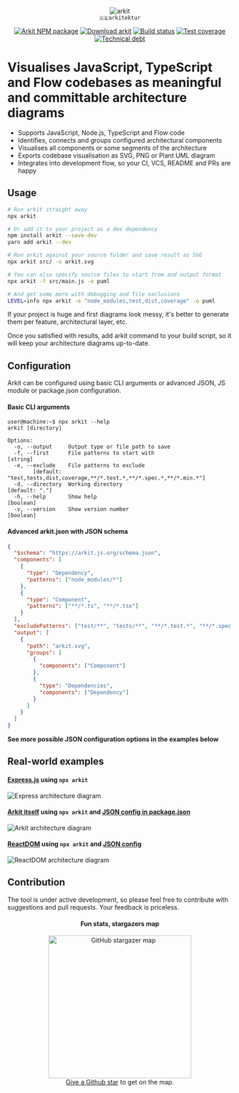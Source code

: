 <p align="center">
  <img src="https://arkit.js.org/arkit.svg" alt="arkit" /><br /><code>🇸🇪arkitektur</code>
</p>
<p align="center">
  <a href="https://www.npmjs.com/arkit"><img src="https://img.shields.io/npm/v/arkit.svg?label=%20&style=flat-square" alt="Arkit NPM package" /></a>
  <a href="https://www.npmjs.com/arkit"><img src="https://img.shields.io/npm/dw/arkit.svg?style=flat-square" alt="Download arkit" /></a>
  <a href="https://travis-ci.org/dyatko/arkit/branches"><img src="https://img.shields.io/travis/dyatko/arkit/master.svg?style=flat-square" alt="Build status" /></a>
  <a href="https://codeclimate.com/github/dyatko/arkit/code"><img src="https://img.shields.io/codeclimate/coverage/dyatko/arkit.svg?style=flat-square" alt="Test coverage" /></a>
  <a href="https://codeclimate.com/github/dyatko/arkit/issues"><img src="https://img.shields.io/codeclimate/tech-debt/dyatko/arkit.svg?style=flat-square" alt="Technical debt" /></a>
</p>

# Visualises JavaScript, TypeScript and Flow codebases as meaningful and committable architecture diagrams

- Supports JavaScript, Node.js, TypeScript and Flow code
- Identifies, connects and groups configured architectural components
- Visualises all components or some segments of the architecture
- Exports codebase visualisation as SVG, PNG or Plant UML diagram
- Integrates into development flow, so your CI, VCS, README and PRs are happy

## Usage

```sh
# Run arkit straight away
npx arkit

# Or add it to your project as a dev dependency
npm install arkit --save-dev
yarn add arkit --dev
```

```sh
# Run arkit against your source folder and save result as SVG
npx arkit src/ -o arkit.svg

# You can also specify source files to start from and output format
npx arkit -f src/main.js -o puml

# And get some more with debugging and file exclusions
LEVEL=info npx arkit -e "node_modules,test,dist,coverage" -o puml
```

If your project is huge and first diagrams look messy, it's better to generate them per feature, architectural layer, etc.

Once you satisfied with results, add arkit command to your build script, so it will keep your architecture diagrams up-to-date.

## Configuration

Arkit can be configured using basic CLI arguments or advanced JSON, JS module or package.json configuration.

#### Basic CLI arguments

```console
user@machine:~$ npx arkit --help
arkit [directory]

Options:
  -o, --output     Output type or file path to save
  -f, --first      File patterns to start with                          [string]
  -e, --exclude    File patterns to exclude
        [default: "test,tests,dist,coverage,**/*.test.*,**/*.spec.*,**/*.min.*"]
  -d, --directory  Working directory                              [default: "."]
  -h, --help       Show help                                           [boolean]
  -v, --version    Show version number                                 [boolean]
```

#### Advanced arkit.json with JSON schema

```json
{
  "$schema": "https://arkit.js.org/schema.json",
  "components": [
    {
      "type": "Dependency",
      "patterns": ["node_modules/*"]
    },
    {
      "type": "Component",
      "patterns": ["**/*.ts", "**/*.tsx"]
    }
  ],
  "excludePatterns": ["test/**", "tests/**", "**/*.test.*", "**/*.spec.*"],
  "output": [
    {
      "path": "arkit.svg",
      "groups": [
        {
          "components": ["Component"]
        },
        {
          "type": "Dependencies",
          "components": ["Dependency"]
        }
      ]
    }
  ]
}
```

**See more possible JSON configuration options in the examples below**

## Real-world examples

#### [Express.js](https://github.com/dyatko/arkit/tree/master/test/express) using `npx arkit`
![Express architecture diagram](https://arkit.js.org/test/express/express.svg)

#### [Arkit itself](https://github.com/dyatko/arkit/tree/master/src) using `npx arkit` and [JSON config in package.json](https://github.com/dyatko/arkit/blob/master/package.json#L17)
![Arkit architecture diagram](https://arkit.js.org/dist/arkit.png)

#### [ReactDOM](https://github.com/dyatko/arkit/tree/master/test/react-dom) using `npx arkit` and [JSON config](test/react-dom/arkit.json)
![ReactDOM architecture diagram](https://arkit.js.org/test/react-dom/arkit.svg)

## Contribution

The tool is under active development, so please feel free to contribute with suggestions and pull requests. Your feedback is priceless.

<h4 align="center">Fun stats, stargazers map</h4>

<p align="center">
    <img src="https://docs.google.com/spreadsheets/d/e/2PACX-1vRISFoOgWs4rihpPl2aWnQsqpMprhJIZnq7hulWWqMXPNqWodMkOWs_kImI2BLGdKZcXuiYYlP1Jj5T/pubchart?oid=1029094759&format=image" alt="GitHub stargazer map" height="320" /><br />
    <a href="https://github.com/dyatko/arkit">Give a Github star</a> to get on the map.
</p>
